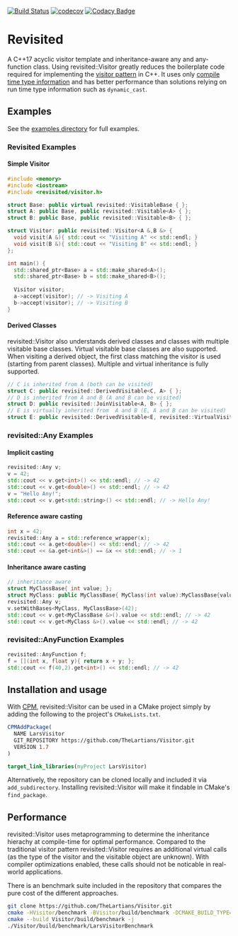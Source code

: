 [![Build Status](https://travis-ci.com/TheLartians/Visitor.svg?branch=master)](https://travis-ci.com/TheLartians/Visitor)
[![codecov](https://codecov.io/gh/TheLartians/Visitor/branch/master/graph/badge.svg)](https://codecov.io/gh/TheLartians/Visitor)
[![Codacy Badge](https://api.codacy.com/project/badge/Grade/eb1f529643bd4e09a92c9dfc5b5920c4)](https://www.codacy.com/app/TheLartians/Visitor?utm_source=github.com&amp;utm_medium=referral&amp;utm_content=TheLartians/Visitor&amp;utm_campaign=Badge_Grade)

# Revisited

A C++17 acyclic visitor template and inheritance-aware any and any-function class. Using revisited::Visitor greatly reduces the boilerplate code required for implementing the [visitor pattern](https://en.wikipedia.org/wiki/Visitor_pattern) in C++. It uses only [compile time type information](https://github.com/Manu343726/ctti) and has better performance than solutions relying on run time type information such as `dynamic_cast`.

## Examples

See the [examples directory](https://github.com/TheLartians/Visitor/tree/master/examples) for full examples.

### Revisited Examples

#### Simple Visitor

```cpp
#include <memory>
#include <iostream>
#include <revisited/visitor.h>

struct Base: public virtual revisited::VisitableBase { };
struct A: public Base, public revisited::Visitable<A> { };
struct B: public Base, public revisited::Visitable<B> { };

struct Visitor: public revisited::Visitor<A &,B &> {
  void visit(A &){ std::cout << "Visiting A" << std::endl; }
  void visit(B &){ std::cout << "Visiting B" << std::endl; }
};

int main() {
  std::shared_ptr<Base> a = std::make_shared<A>();
  std::shared_ptr<Base> b = std::make_shared<B>();
  
  Visitor visitor;
  a->accept(visitor); // -> Visiting A
  b->accept(visitor); // -> Visiting B
}
```

#### Derived Classes

revisited::Visitor also understands derived classes and classes with multiple visitable base classes. Virtual visitable base classes are also supported. When visiting a derived object, the first class matching the visitor is used (starting from parent classes). Multiple and virtual inheritance is fully supported.

```cpp
// C is inherited from A (both can be visited)
struct C: public revisited::DerivedVisitable<C, A> { };
// D is inherited from A and B (A and B can be visited)
struct D: public revisited::JoinVisitable<A, B> { };
// E is virtually inherited from  A and B (E, A and B can be visited)
struct E: public revisited::DerivedVisitable<E, revisited::VirtualVisitable<A, B>> { };
```

### revisited::Any Examples

#### Implicit casting

```cpp
revisited::Any v;
v = 42;
std::cout << v.get<int>() << std::endl; // -> 42
std::cout << v.get<double>() << std::endl; // -> 42
v = "Hello Any!";
std::cout << v.get<std::string>() << std::endl; // -> Hello Any!
```

#### Reference aware casting

```cpp
int x = 42;
revisited::Any a = std::reference_wrapper(x);
std::cout << a.get<double>() << std::endl; // -> 42
std::cout << &a.get<int&>() == &x << std::endl; // -> 1
```

#### Inheritance aware casting

```cpp
// inheritance aware
struct MyClassBase{ int value; };
struct MyClass: public MyClassBase{ MyClass(int value):MyClassBase{value}{ } };
revisited::Any v;
v.setWithBases<MyClass, MyClassBase>(42);
std::cout << v.get<MyClassBase &>().value << std::endl; // -> 42
std::cout << v.get<MyClass &>().value << std::endl; // -> 42
```

### revisited::AnyFunction Examples

```cpp
revisited::AnyFunction f;
f = [](int x, float y){ return x + y; };
std::cout << f(40,2).get<int>() << std::endl; // -> 42
```

## Installation and usage

With [CPM](https://github.com/TheLartians/CPM), revisited::Visitor can be used in a CMake project simply by adding the following to the project's `CMakeLists.txt`.

```cmake
CPMAddPackage(
  NAME LarsVisitor
  GIT_REPOSITORY https://github.com/TheLartians/Visitor.git
  VERSION 1.7
)

target_link_libraries(myProject LarsVisitor)
```

Alternatively, the repository can be cloned locally and included it via `add_subdirectory`. Installing revisited::Visitor will make it findable in CMake's `find_package`.

## Performance

revisited::Visitor uses metaprogramming to determine the inheritance hierachy at compile-time for optimal performance. Compared to the traditional visitor pattern revisited::Visitor requires an additional virtual calls (as the type of the visitor and the visitable object are unknown). With compiler optimizations enabled, these calls should not be noticable in real-world applications.

There is an benchmark suite included in the repository that compares the pure cost of the different approaches.

```bash
git clone https://github.com/TheLartians/Visitor.git
cmake -HVisitor/benchmark -BVisitor/build/benchmark -DCMAKE_BUILD_TYPE=Release
cmake --build Visitor/build/benchmark -j
./Visitor/build/benchmark/LarsVisitorBenchmark
```
